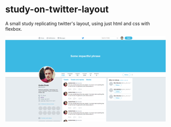 # study-on-twitter-layout
A small study replicating twitter's layout, using just html and css with flexbox.

![Screen](src/images/print.png)